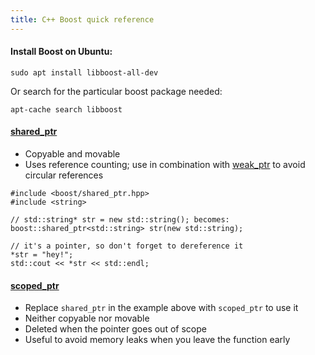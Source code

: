 ```yaml
---
title: C++ Boost quick reference
---
```


#### Install Boost on Ubuntu:

```
sudo apt install libboost-all-dev
```

Or search for the particular boost package needed:

```
apt-cache search libboost
```

#### [shared_ptr](http://www.boost.org/doc/libs/1_55_0/libs/smart_ptr/shared_ptr.htm)

- Copyable and movable
- Uses reference counting; use in combination with [weak_ptr](http://www.boost.org/doc/libs/1_55_0/libs/smart_ptr/weak_ptr.htm) to avoid circular references

```
#include <boost/shared_ptr.hpp>
#include <string>

// std::string* str = new std::string(); becomes:
boost::shared_ptr<std::string> str(new std::string);

// it's a pointer, so don't forget to dereference it
*str = "hey!";
std::cout << *str << std::endl;
```

#### [scoped_ptr](http://www.boost.org/doc/libs/1_55_0/libs/smart_ptr/scoped_ptr.htm)

- Replace `shared_ptr` in the example above with `scoped_ptr` to use it
- Neither copyable nor movable
- Deleted when the pointer goes out of scope
- Useful to avoid memory leaks when you leave the function early
